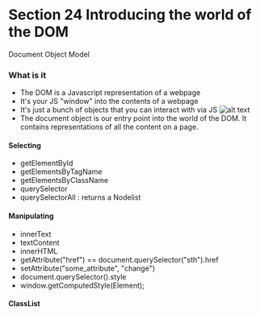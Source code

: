 # Section 24 Introducing the world of the DOM
Document Object Model

### What is it
- The DOM is a Javascript representation of a webpage
- It's your JS "window" into the contents of a webpage
- It's just a bunch of objects that you can interact with via JS
![alt text](https://www.freecodecamp.org/news/content/images/2021/09/Document.jpg)
- The document object is our entry point into the world of the DOM. It contains representations of all the content on a page.

#### Selecting
- getElementById
- getElementsByTagName
- getElementsByClassName
- querySelector
- querySelectorAll : returns a Nodelist

#### Manipulating
- innerText
- textContent
- innerHTML
- getAttribute("href") == document.querySelector("sth").href
- setAttribute("some_attribute", "change")
- document.querySelector().style
- window.getComputedStyle(Element);

#### ClassList
